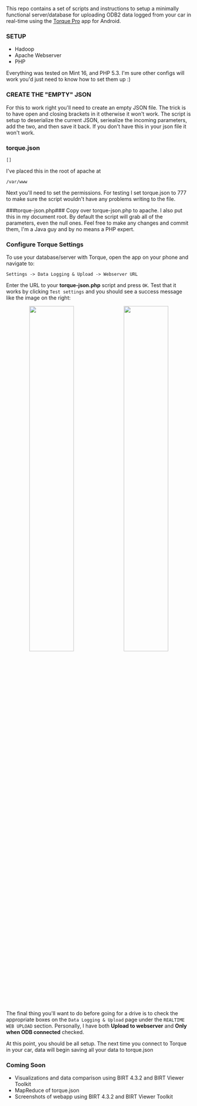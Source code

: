 This repo contains a set of scripts and instructions to setup a minimally functional server/database for uploading ODB2 data logged from your car in real-time using the [Torque Pro](https://play.google.com/store/apps/details?id=org.prowl.torque) app for Android.

### SETUP ###

  * Hadoop
  * Apache Webserver
  * PHP

Everything was tested on Mint 16, and PHP 5.3.  I'm sure other configs will work you'd just need to know how to set them up :)

### CREATE THE "EMPTY" JSON ###

For this to work right you'll need to create an empty JSON file.  The trick is to have open and closing brackets in it otherwise it won't work.  The script is setup to deserialize the current JSON, seriealize the incoming parameters, add the two, and then save it back.  If you don't have this in your json file it won't work.

### torque.json ###

```
[]
```

I've placed this in the root of apache at 

```
/var/www
```

Next you'll need to set the permissions.  For testing I set torque.json to 777 to make sure the script wouldn't have any problems writing to the file.

###torque-json.php###
Copy over torque-json.php to apache.  I also put this in my document root.  By default the script will grab all of the parameters, even the null ones.  Feel free to make any changes and commit them, I'm a Java guy and by no means a PHP expert.

### Configure Torque Settings ###


To use your database/server with Torque, open the app on your phone and navigate to:

```
Settings -> Data Logging & Upload -> Webserver URL
```

Enter the URL to your **torque-json.php** script and press `OK`. Test that it works by clicking `Test settings` and you should see a success message like the image on the right:

<div align="center" style="padding-bottom:15px;"><img src="http://i63.photobucket.com/albums/h148/kristopher_clark1/Work/Screenshot_2014-04-25-10-08-47_zps642b4f91.png" width="49%" align="left"></img><img src="https://storage.googleapis.com/torque_github/torque_test_passed.png" width="49%" align="right"></img></div>

The final thing you'll want to do before going for a drive is to check the appropriate boxes on the `Data Logging & Upload` page under the `REALTIME WEB UPLOAD` section. Personally, I have both **Upload to webserver** and **Only when ODB connected** checked.

At this point, you should be all setup. The next time you connect to Torque in your car, data will begin saving all your data to torque.json

### Coming Soon ###
  * Visualizations and data comparison using BIRT 4.3.2 and BIRT Viewer Toolkit
  * MapReduce of torque.json
  * Screenshots of webapp using BIRT 4.3.2 and BIRT Viewer Toolkit
